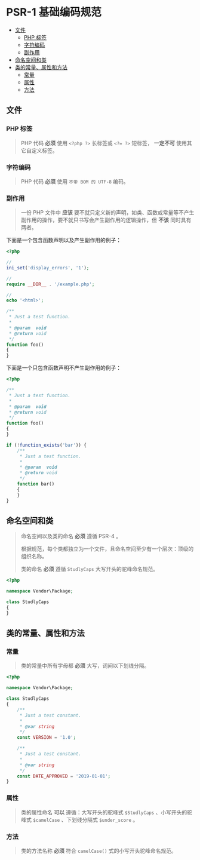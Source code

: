 # PSR-1 基础编码规范

* [文件](#文件)
  * [PHP 标签](#php-标签)
  * [字符编码](#字符编码)
  * [副作用](#副作用)
* [命名空间和类](#命名空间和类)
* [类的常量、属性和方法](#类的常量、属性和方法)
  * [常量](#常量)
  * [属性](#属性)
  * [方法](#方法)

## 文件

### PHP 标签

> PHP 代码 **必须** 使用 `<?php ?>` 长标签或 `<?= ?>` 短标签， **一定不可** 使用其它自定义标签。

### 字符编码

> PHP 代码 **必须** 使用 `不带 BOM 的 UTF-8` 编码。

### 副作用

> 一份 PHP 文件中 **应该** 要不就只定义新的声明，如类、函数或常量等不产生副作用的操作，要不就只书写会产生副作用的逻辑操作，但 **不该** 同时具有两者。
>

下面是一个包含函数声明以及产生副作用的例子：

```php
<?php

//
ini_set('display_errors', '1');

//
require __DIR__ . '/example.php';

//
echo '<html>';

/**
 * Just a test function.
 *
 * @param  void
 * @return void
 */
function foo()
{
}

```

下面是一个只包含函数声明不产生副作用的例子：

```php
<?php

/**
 * Just a test function.
 *
 * @param  void
 * @return void
 */
function foo()
{
}

if (!function_exists('bar')) {
    /**
     * Just a test function.
     *
     * @param  void
     * @return void
     */
    function bar()
    {
    }
}

```

## 命名空间和类

> 命名空间以及类的命名 **必须** 遵循 PSR-4 。
>
> 根据规范，每个类都独立为一个文件，且命名空间至少有一个层次：顶级的组织名称。
>
> 类的命名 **必须** 遵循 `StudlyCaps` 大写开头的驼峰命名规范。

```php
<?php

namespace Vendor\Package;

class StudlyCaps
{
}

```

## 类的常量、属性和方法

### 常量

> 类的常量中所有字母都 **必须** 大写，词间以下划线分隔。

```php
<?php

namespace Vendor\Package;

class StudlyCaps
{
    /**
     * Just a test constant.
     *
     * @var string
     */
    const VERSION = '1.0';

    /**
     * Just a test constant.
     *
     * @var string
     */
    const DATE_APPROVED = '2019-01-01';
}

```

### 属性

> 类的属性命名 **可以** 遵循：大写开头的驼峰式 `$StudlyCaps` 、小写开头的驼峰式 `$camelCase` 、下划线分隔式 `$under_score` 。

### 方法

> 类的方法名称 **必须** 符合 `camelCase()` 式的小写开头驼峰命名规范。